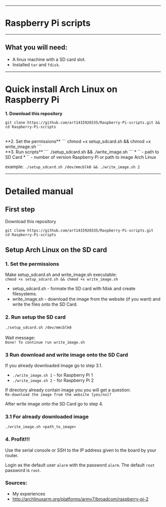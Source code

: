 ------------------------
# Raspberry Pi scripts
------------------------


## What you will need:

* A linux machine with a SD card slot.
* Installed `tar` and `fdisk`.

------------------------
# Quick install Arch Linux on Raspberry Pi
**1. Download this repository**
```
git clone https://github.com/art1415926535/Raspberry-Pi-scripts.git && cd Raspberry-Pi-scripts
```
<br>
**2. Set the permissions**
```
chmod +x setup_sdcard.sh && chmod +x write_image.sh
```
<br>
**3. Run scripts**
```
./setup_sdcard.sh <path> && ./write_image.sh <number or image>
```
* `<path>` - path to SD Card
* `<number or image>` - number of version Raspberry Pi or path to image Arch Linux

example:
`./setup_sdcard.sh /dev/mmcblk0 && ./write_image.sh 2`

------------------------
# Detailed manual

## First step
Download this repository <br>
```
git clone https://github.com/art1415926535/Raspberry-Pi-scripts.git
cd Raspberry-Pi-scripts
```


## Setup Arch Linux on the SD card

### 1. Set the permissions
Make setup_sdcard.sh and write_image.sh executable: <br>
`chmod +x setup_sdcard.sh && chmod +x write_image.sh` 
* setup_sdcard.sh - formate the SD card with fdisk and create filesystems.
* write_image.sh - download the image from the website (if you want) and write the files onto the SD Card.


### 2. Run setup the SD card
`./setup_sdcard.sh /dev/mmcblk0` <br><br>
Wait message: <br>
`Done!
To continue run write_image.sh`


### 3 Run download and write image onto the SD Card

If you already downloaded image go to step 3.1.

* `./write_image.sh 1`  - for Raspberry Pi 1 <br>
* `./write_image.sh 2`  - for Raspberry Pi 2

If directory already contain image you you will get a question: <br> 
`Re-download the image from the website [yes/no]?`

After write image onto the SD Card go to step 4.


### 3.1 For already downloaded image
`./write_image.sh <path_to_image>`


### 4. Profit!!!

Use the serial console or SSH to the IP address given to the board by your router.

Login as the default user `alarm` with the password `alarm`.
The default `root` password is `root`.



### Sources:
* My experiences
* http://archlinuxarm.org/platforms/armv7/broadcom/raspberry-pi-2

